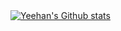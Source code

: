 
<!-- ### Internet Profile 🌐 -->

<!-- 1. LinkedIn -->
<!-- 2. Blog -->
<!-- 3. Twitter -->
<!-- 4. More -->
<!-- <a href="https://www.linkedin.com/in/yeehanchung/"><img alt="LinkedIn" src="https://img.shields.io/badge/-LinkedIn-0A66C2?&style=flat-square&&logo=linkedin&logoColor=white" height="25" /></a> -->
<!-- <a href="https://www.yeehanchung.com/blog"><img alt="My Tech Blog" src="https://img.shields.io/badge/-Blog-663399?&style=flat-square&&logo=gatsby&logoColor=white" height="25" /></a> -->
<!-- <a href="https://twitter.com/yeehanchung"><img alt="Twitter" src="https://img.shields.io/badge/-Twitter-1DA1F2?&style=flat-square&&logo=twitter&logoColor=white" height="25" /></a> -->
<!-- <a href="https://www.google.com/search?q=yee+han+chung"><img alt="More" src="https://img.shields.io/badge/-More-DB4437?&style=flat-square&&logo=google&logoColor=white" height="25" /></a> -->

<!-- > "Perseverance doesn't come from turning off your emotions and keeping a stiff upper lip. It comes from really caring about what you're doing." [Inc. Magazine](https://www.inc.com/jessica-stillman/leadership-tips-stress-burnout-health-care.html) -->

<!-- <div> -->
  <a href="https://github.com/yeehanchung">
    <img src="https://my-stats.vercel.app/api?username=yeehanchung&show_icons=true&theme=default&line_height=32&hide_title=true&text_color=495057&count_private=true&include_all_commits=true&number_format=long" alt="Yeehan's Github stats" />
  </a>
  <!-- <a href="https://github.com/yeehanchung">
    <img src="https://my-stats-dxc5zyis5.vercel.app/api/top-langs/?username=yeehanchung&langs_count=6&layout=compact&theme=default&count_private=true&hide_title=false&card_width=445" alt="Yee Han's most used languages" height="150" />
  </a> -->
<!-- </div> -->